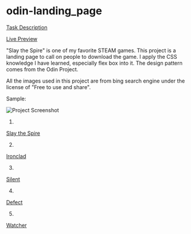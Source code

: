 # odin-landing_page

[Task Description](https://www.theodinproject.com/lessons/foundations-landing-page)

[Live Preview](https://maxim55069633.github.io/2.odin_landing_page/)

"Slay the Spire" is one of my favorite STEAM games. This project is a landing page to call on people to download the game. I apply the CSS knowledge I have learned, especially flex box into it. The design pattern comes from the Odin Project.

All the images used in this project are from bing search engine under the license of "Free to use and share".

Sample:

![Project Screenshot](./images/sample.gif)


1.
[Slay the Spire](https://cn.bing.com/images/search?view=detailV2&ccid=d9DHHKFt&id=FC8F0BC94923DB978AF2E8A71875EBCB352616BA&thid=OIP.d9DHHKFt-SHBTg-PZsBPHQAAAA&mediaurl=https%3a%2f%2fts1.cn.mm.bing.net%2fth%2fid%2fR-C.77d0c71ca16df921c14e0f8f66c04f1d%3frik%3duhYmNcvrdRin6A%26riu%3dhttp%253a%252f%252fwww.xboxygen.com%252fIMG%252fmoton2638.jpg%253f1565382062%26ehk%3dGH6RXth8I5QK%252b5G8ZO3SeIUw4ZOFJZ1%252fi3Rq7gSPv5s%253d%26risl%3d%26pid%3dImgRaw%26r%3d0&exph=400&expw=310&q=slay+the+spire&simid=608010526011037520&FORM=IRPRST&ck=A6657158F5D69F15CADD2EA1D73534E2&selectedIndex=11&qft=+filterui%3alicense-L2_L3_L4_L5_L6_L7&ajaxhist=0&ajaxserp=0)

2.
[Ironclad](https://cn.bing.com/images/search?view=detailV2&ccid=99hPW7El&id=CAE948D9A05ECD2B1A9FF9A35068EF04DBA8F8D6&thid=OIP.99hPW7El3M-NqXNsUg_3_AHaEo&mediaurl=https%3a%2f%2fobj-sg.thewiki.kr%2fdata%2f69726f6e636c6164506f7274726169745f32303138303432362e6a7067.jpg&exph=625&expw=1000&q=slay+the+spire&simid=608005032749857610&FORM=IRPRST&ck=B015CD82B04871BB0A7955A0A6244803&selectedIndex=0&qft=+filterui%3alicense-L2_L3_L4_L5_L6_L7&ajaxhist=0&ajaxserp=0)

3.
[Silent](https://cn.bing.com/images/search?view=detailV2&ccid=A4V8JUgu&id=CAE948D9A05ECD2B1A9F64EB05F09AB85776D119&thid=OIP.A4V8JUgupuBRyz7r1VLhaAHaEo&mediaurl=https%3a%2f%2fobj-sg.thewiki.kr%2fdata%2f73696c656e74506f7274726169745f32303138303432362e6a7067.jpg&exph=625&expw=1000&q=slay+the+spire&simid=607988608799934057&FORM=IRPRST&ck=B426D48A7D1E55DC8780711C7D94C445&selectedIndex=1&qft=+filterui%3alicense-L2_L3_L4_L5_L6_L7&ajaxhist=0&ajaxserp=0)

4.
[Defect](https://cn.bing.com/images/search?view=detailV2&ccid=9qeHQLkg&id=CAE948D9A05ECD2B1A9FAFF6F81ECEAD1B7873FC&thid=OIP.9qeHQLkgiSbqYEhg8xH1lAHaEo&mediaurl=https%3a%2f%2fobj-sg.thewiki.kr%2fdata%2f646566656374506f7274726169742e6a7067.jpg&exph=625&expw=1000&q=the+defect+slay+the+spire&simid=607992585932595320&FORM=IRPRST&ck=9D600C4701084D8A8C2EF69E8BECBFE7&selectedIndex=0&qft=+filterui%3alicense-L2_L3_L4_L5_L6_L7&ajaxhist=0&ajaxserp=0)

5.
[Watcher](https://cn.bing.com/images/search?view=detailV2&ccid=uQojWEke&id=CAE948D9A05ECD2B1A9FA42A73707CF5731A7EC0&thid=OIP.uQojWEkeDI7W_4KOoJAfcAHaEK&mediaurl=https%3a%2f%2fobj-sg.thewiki.kr%2fdata%2f77617463686572506f7274726169742e6a7067.jpg&exph=562&expw=1000&q=slay+the+spire&simid=608040835595265642&FORM=IRPRST&ck=B61EDB908D106415420C899A1908C846&selectedIndex=4&qft=+filterui%3alicense-L2_L3_L4_L5_L6_L7&ajaxhist=0&ajaxserp=0)
